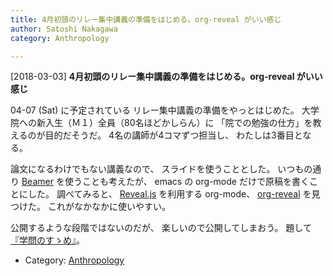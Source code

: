 ```yaml
---
title: 4月初頭のリレー集中講義の準備をはじめる。org-reveal がいい感じ
author: Satoshi Nakagawa
category: Anthropology

---
```


[2018-03-03] **4月初頭のリレー集中講義の準備をはじめる。org-reveal がいい感じ** 

 04-07 (Sat) に予定されている
リレー集中講義の準備をやっとはじめた。
大学院への新入生（Ｍ１）全員（80名ほどかしらん）に
「院での勉強の仕方」を教えるのが目的だそうだ。
4名の講師が4コマずつ担当し、
わたしは3番目となる。

 論文になるわけでもない講義なので、
スライドを使うこととした。
いつもの通り
[Beamer](https://qiita.com/termoshtt/items/756aec542fb4c812a405)
を使うことも考えたが、
emacs の org-mode だけで原稿を書くことにした。
調べてみると、
[Reveal.js](https://github.com/hakimel/reveal.js/)
を利用する org-mode、
[org-reveal](https://github.com/yjwen/org-reveal)
を見つけた。
これがなかなかに使いやすい。

 公開するような段階ではないのだが、
楽しいので公開してしまおう。
題して
[『学問のすゝめ』](http://www.merapano.net/~satoshi/anthrop/class/susume/index.html)。

- Category: [Anthropology](https://merapano.github.io/categories.html#Anthropology)

